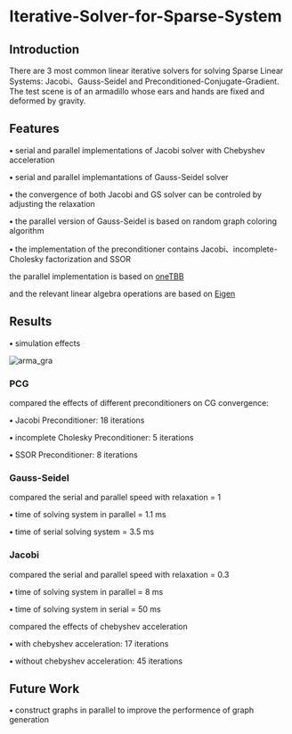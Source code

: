 # Iterative-Solver-for-Sparse-System

## Introduction
There are 3 most common linear iterative solvers for solving Sparse Linear Systems: Jacobi、Gauss-Seidel and Preconditioned-Conjugate-Gradient.
The test scene is of an armadillo whose ears and hands are fixed and deformed by gravity.

## Features
<p><strong>&bull;</strong> serial and parallel implementations of Jacobi solver with Chebyshev acceleration <p> 
  
<p><strong>&bull;</strong> serial and parallel implemantations of Gauss-Seidel solver <p>
  
<p><strong>&bull;</strong> the convergence of both Jacobi and GS solver can be controled by adjusting the relaxation <p>
  
<p><strong>&bull;</strong> the parallel version of Gauss-Seidel is based on random graph coloring algorithm <p>
  
<p><strong>&bull;</strong> the implementation of the preconditioner contains Jacobi、incomplete-Cholesky factorization and SSOR <p>

the parallel implementation is based on [oneTBB](https://github.com/oneapi-src/oneTBB)

and the relevant linear algebra operations are based on [Eigen](https://eigen.tuxfamily.org/dox/group__TutorialSparse.html)

## Results

<p><strong>&bull;</strong> simulation effects <p>

![arma_gra](results/arma_gra.gif)

### PCG 

compared the effects of different preconditioners on CG convergence: 

<p><strong>&bull;</strong> Jacobi Preconditioner: 18 iterations <p>
  
<p><strong>&bull;</strong> incomplete Cholesky Preconditioner: 5 iterations <p>
  
<p><strong>&bull;</strong> SSOR Preconditioner: 8 iterations <p>  

### Gauss-Seidel

compared the serial and parallel speed with relaxation = 1

<p><strong>&bull;</strong> time of solving system in parallel = 1.1 ms <p> 

<p><strong>&bull;</strong> time of serial solving system = 3.5 ms <p>

### Jacobi

compared the serial and parallel speed with relaxation = 0.3

<p><strong>&bull;</strong> time of solving system in parallel = 8 ms <p> 

<p><strong>&bull;</strong> time of solving system in serial = 50 ms <p> 

compared the effects of chebyshev acceleration 

<p><strong>&bull;</strong> with chebyshev acceleration: 17 iterations <p> 

<p><strong>&bull;</strong> without chebyshev acceleration: 45 iterations <p> 

## Future Work
<p><strong>&bull;</strong> construct graphs in parallel to improve the performence of graph generation <p> 
